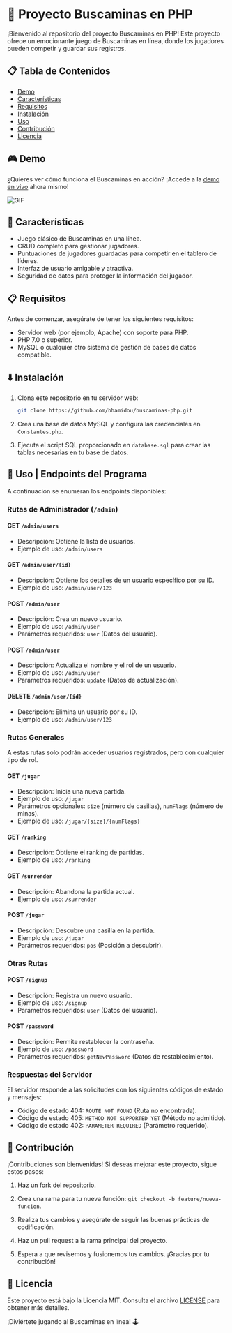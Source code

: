 # 🚀 Proyecto Buscaminas en PHP

¡Bienvenido al repositorio del proyecto Buscaminas en PHP! Este proyecto ofrece un emocionante juego de Buscaminas en línea, donde los jugadores pueden competir y guardar sus registros.

## 📋 Tabla de Contenidos

- [Demo](#demo)
- [Características](#características)
- [Requisitos](#requisitos)
- [Instalación](#instalación)
- [Uso](#uso)
- [Contribución](#contribución)
- [Licencia](#licencia)

## 🎮 Demo

¿Quieres ver cómo funciona el Buscaminas en acción? ¡Accede a la [demo en vivo](https://servidor.badrweb.es) ahora mismo!

![GIF](https://user-images.githubusercontent.com/74038190/216644507-4f06ea29-bf55-4356-aac0-d42751461a9d.gif)

## 🌟 Características

- Juego clásico de Buscaminas en una línea.
- CRUD completo para gestionar jugadores.
- Puntuaciones de jugadores guardadas para competir en el tablero de líderes.
- Interfaz de usuario amigable y atractiva.
- Seguridad de datos para proteger la información del jugador.

## 📋 Requisitos

Antes de comenzar, asegúrate de tener los siguientes requisitos:

- Servidor web (por ejemplo, Apache) con soporte para PHP.
- PHP 7.0 o superior.
- MySQL o cualquier otro sistema de gestión de bases de datos compatible.

## ⬇️ Instalación

1. Clona este repositorio en tu servidor web:

   ```bash
   git clone https://github.com/bhamidou/buscaminas-php.git
   ```

2. Crea una base de datos MySQL y configura las credenciales en `Constantes.php`.

3. Ejecuta el script SQL proporcionado en `database.sql` para crear las tablas necesarias en tu base de datos.

## 🚀 Uso | Endpoints del Programa

A continuación se enumeran los endpoints disponibles:

### Rutas de Administrador (`/admin`)

#### GET `/admin/users`
- Descripción: Obtiene la lista de usuarios.
- Ejemplo de uso: `/admin/users`

#### GET `/admin/user/{id}`
- Descripción: Obtiene los detalles de un usuario específico por su ID.
- Ejemplo de uso: `/admin/user/123`

#### POST `/admin/user`
- Descripción: Crea un nuevo usuario.
- Ejemplo de uso: `/admin/user`
- Parámetros requeridos: `user` (Datos del usuario).

#### POST `/admin/user`
- Descripción: Actualiza el nombre y el rol de un usuario.
- Ejemplo de uso: `/admin/user`
- Parámetros requeridos: `update` (Datos de actualización).

#### DELETE `/admin/user/{id}`
- Descripción: Elimina un usuario por su ID.
- Ejemplo de uso: `/admin/user/123`

### Rutas Generales
A estas rutas solo podrán acceder usuarios registrados, pero con cualquier tipo de rol.

#### GET `/jugar`
- Descripción: Inicia una nueva partida.
- Ejemplo de uso: `/jugar`
- Parámetros opcionales: `size` (número de casillas), `numFlags` (número de minas).
- Ejemplo de uso: `/jugar/{size}/{numFlags}`

#### GET `/ranking`
- Descripción: Obtiene el ranking de partidas.
- Ejemplo de uso: `/ranking`

#### GET `/surrender`
- Descripción: Abandona la partida actual.
- Ejemplo de uso: `/surrender`

#### POST `/jugar`
- Descripción: Descubre una casilla en la partida.
- Ejemplo de uso: `/jugar`
- Parámetros requeridos: `pos` (Posición a descubrir).

### Otras Rutas

#### POST `/signup`
- Descripción: Registra un nuevo usuario.
- Ejemplo de uso: `/signup`
- Parámetros requeridos: `user` (Datos del usuario).

#### POST `/password`
- Descripción: Permite restablecer la contraseña.
- Ejemplo de uso: `/password`
- Parámetros requeridos: `getNewPassword` (Datos de restablecimiento).

### Respuestas del Servidor

El servidor responde a las solicitudes con los siguientes códigos de estado y mensajes:

- Código de estado 404: `ROUTE NOT FOUND` (Ruta no encontrada).
- Código de estado 405: `METHOD NOT SUPPORTED YET` (Método no admitido).
- Código de estado 402: `PARAMETER REQUIRED` (Parámetro requerido).

## 🤝 Contribución

¡Contribuciones son bienvenidas! Si deseas mejorar este proyecto, sigue estos pasos:

1. Haz un fork del repositorio.

2. Crea una rama para tu nueva función: `git checkout -b feature/nueva-funcion`.

3. Realiza tus cambios y asegúrate de seguir las buenas prácticas de codificación.

4. Haz un pull request a la rama principal del proyecto.

5. Espera a que revisemos y fusionemos tus cambios. ¡Gracias por tu contribución!

## 📄 Licencia

Este proyecto está bajo la Licencia MIT. Consulta el archivo [LICENSE](LICENSE) para obtener más detalles.

¡Diviértete jugando al Buscaminas en línea! 🕹️
